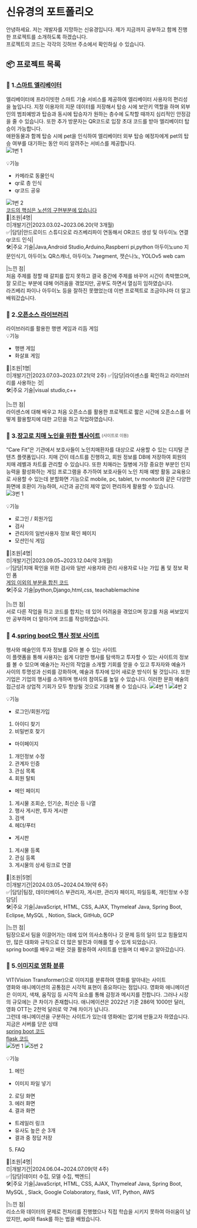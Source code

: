 # 신유경의 포트폴리오  
안녕하세요. 저는 개발자를 지망하는 신유경입니다. 제가 지금까지 공부하고 함께 진행한 프로젝트를 소개하도록 하겠습니다.  
프로젝트의 코드는 각각의 깃허브 주소에서 확인하실 수 있습니다.  

## 📦 프로젝트 목록  

### 📝 1.[스마트 엘리베이터](https://github.com/Shinilwoo/QRapp.git)   
 엘리베이터에 프라이빗한 스마트 기술 서비스를 제공하여 엘리베이터 사용자의 편리성을 높입니다. 지정 이용자의 지문 데이터를 저장해서 탑승 시에 보안키 역할을 하며 외부인의 범죄예방과 탑승과 동시에 탑승자가 원하는 층수에 도착할 때까지 심리적인 안정감을 줄 수 있습니다. 또한 추가 방문자는 QR코드로 입장 초대 코드를 받아 엘리베이터 탑승이 가능합니다.  
애완동물과 함께 탑승 시에 pet을 인식하여 엘리베이터 외부 탑승 예정자에게 pet의 탑승 여부를 대기하는 동안 미리 알려주는 서비스를 제공합니다.   
![1번 1](https://github.com/Shinilwoo/portfolio/assets/121960362/e709c19f-e95a-42e4-8a28-622a61f16990)


💡기능  
- 카메라로 동물인식
- qr로 층 인식
- qr코드 공유
  
![1번 2](https://github.com/Shinilwoo/portfolio/assets/121960362/d7ac8048-b756-49ce-815e-4d56caa27555)    
[코드의 핵심은 노션의 구현부분에 있습니다](https://www.notion.so/111a07bfc6cb8043882bdb6e18889ed2?pvs=4)    
🤝|조원|4명|   
⏰|개발기간|2023.03.02~2023.06.20(약 3개월)  
✅|담당|안드로이드 스튜디오로 라즈베리파이 연동해서 OR코드 생성 및 아두이노 연결 qr코드 인식|   
🛠️|주요 기술|Java,Android Studio,Arduino,Raspberri pi,python  아두이노uno 지문인식기, 아두이노 QR스캐너, 아두이노 7segment, 잿슨나노, YOLOv5 web cam   

|느낀 점|  
처음 주제를 정할 때 갈피를 잡지 못하고 결국 중간에 주제를 바꾸어 시간이 촉박했으며, 잘 모르는 부분에 대해 어려움을 겪었지만, 공부도 하면서 열심히 임하였습니다.  
라즈베리 파이나 아두이노 등을 잘하진 못했었는데 이번 프로젝트로 조금이나마 더 알고 배워갔습니다.  

### 📝 2.[오픈소스 라이브러리](https://github.com/Shinilwoo/game-test.git)  
라이브러리를 활용한 행맨 게임과 리듬 게임    
💡기능  
- 행맨 게임
- 화살표 게임

🤝|조원|1명|  
⏰|개발기간|2023.07.03~2023.07.21(약 2주)
✅|담당|라이센스를 확인하고 라이브러리를 사용하는 것|  
🛠️|주요 기술|visual studio,c++  

|느낀 점|  
라이센스에 대해 배우고 처음 오픈소스를 활용한 프로젝트로 짧은 시간에 오픈소스를 어떻게 활용할지에 대한 고민을 하고 작업하였습니다.  


### 📝 3.[장고로 치매 노인을 위한 웹사이트](https://ddunos.github.io/CareFit/)  <sub><sup><span style=" color:gray;">(사이트로 이동)</span></sub></sup>
 “Care Fit”은 기관에서 보호사들이 노인치매환자를 대상으로 사용할 수 있는 디지털 콘텐츠 플랫폼입니다. 치매 간이 테스트를 진행하고, 회원 정보를 DB에 저장하여 회원의 치매 레벨과 차트를 관리할 수 있습니다. 
 또한 치매라는 질병에 가장 중요한 부분인 인지능력을 활성화하는 게임 프로그램을 추가하여 보호사들이 노인 치매 예방 활동 교육용으로 사용할 수 있는데 분할화면 기능으로 mobile, pc, tablet, tv monitor와 같은 다양한 화면에 호환이 가능하여, 시간과 공간의 제약 없이 편리하게 활용할 수 있습니다.  
![3번 1](https://github.com/Shinilwoo/portfolio/assets/121960362/0ebb315c-2c36-415e-8748-bec6c27274cd)

💡기능  
- 로그인 / 회원가입
- 검사
- 관리자의 일반사용자 정보 확인 페이지
- 모션인식 게임  

🤝|조원|4명|   
⏰|개발기간|2023.09.05~2023.12.04(약 3개월)  
✅|담당|치매 확인을 위한 검사와 일반 사용자와 관리 사용자로 나눈 가입 폼 및 정보 확인 폼  
[게임 이외의 부분을 합친 코드](https://github.com/Shinilwoo/gg.git)  
🛠️|주요 기술|python,Django,html,css, teachablemachine  

|느낀 점|  
서로 다른 작업을 하고 코드를 합치는 데 있어 어려움을 겪었으며 장고를 처음 써보았지만 공부하며 더 알아가며 코드를 작성하였습니다.  

### 📝 4.[spring boot으 행사 정보 사이트](https://github.com/Shinilwoo/KD3_B_Project.git)   
행사와 예술인의 투자 정보를 모아 볼 수 있는 사이트    
이 플랫폼을 통해 사용자는 쉽게 다양한 행사를 탐색하고 투자할 수 있는 사이트의 정보를 볼 수 있으며 예술가는 자신의 작업을 소개할 기회를 얻을 수 있고 투자자와 예술가 사이의 투명성과 신뢰를 강화하며, 예술과 투자에 있어 새로운 방식이 될 것입니다.
또한 기업은 기업의 행사를 소개하며 행사의 참여도를 높일 수 있습니다. 이러한 문화 예술의 접근성과 상업적 기회가 모두 향상될 것으로 기대해 볼 수 있습니다.
![4번 1](https://github.com/Shinilwoo/portfolio/assets/121960362/f94320bb-ce98-4e60-b13c-64c7c20ef0fa)
![4번 2](https://github.com/Shinilwoo/portfolio/assets/121960362/9f7b8e67-0715-4e0a-bda3-8d67845e1bf9)


💡기능  
- 로그인/회원가입
1. 아이디 찾기
2. 비밀번호 찾기
- 마이페이지
1. 개인정보 수정
2. 관계자 인증
3. 관심 목록
4. 회원 탈퇴
- 메인 페이지
1. 게시물 조회순, 인기순, 최신순 등 나열
2. 행사 게시판, 투자 게시판
3. 검색
4. 헤더/푸터
- 게시판
1. 게시물 등록
2. 관심 등록
3. 게시물의 상세 링크로 연결   

🤝|조원|5명|   
⏰|개발기간|2024.03.05~2024.04.19(약 6주)  
✅|담당|팀장, 데이터베이스 부관리자, 게시판, 관리자 페이지, 파일등록, 개인정보 수정 담당|    
🛠️|주요 기술|JavaScript, HTML, CSS, AJAX, Thymeleaf Java, Spring Boot, Eclipse, MySQL , Notion, Slack, GitHub, GCP  

|느낀 점|  
팀장으로서 팀을 이끌어가는 데에 있어 의사소통이나 깃 문제 등의 일이 있고 힘들었지만, 많은 대화와 규칙으로 더 많은 발전과 이해를 할 수 있게 되었습니다.  
spring boot를 배우고 배운 것을 활용하여 사이트를 만들며 더 배우고 알아갔습니다. 

### 📝 5.[이미지로 영화 분류](http://52.78.91.208:8080/)
VIT(Vision Transformer)으로 이미지를 분류하여 영화를 알아내는 사이트   
영화와 애니메이션의 공통점은 시각적 표현이 중요하다는 점입니다.
영화와 애니메이션은 이미지, 색채, 움직임 등 시각적 요소를 통해 감정과 메시지를 전합니다.
그러나 시장의 규모에는 큰 차이가 존재합니다. 
애니메이션은 2022년 기준 286억 1000만 달러, 영화 OTT는 2천억 달러로 약 7배 차이가 납니다.  
그런데 애니메이션을 구분하는 사이트가 있는데 영화에는 없기에 만들고자 하였습니다.  
지금은 서버를 닫은 상태  
[spring boot 코드](https://github.com/Shinilwoo/KD3_movie_project2.git)  
[flask 코드](https://github.com/Shinilwoo/KD3_Movie_Project_Flask.git)  
![5번 1](https://github.com/Shinilwoo/portfolio/assets/121960362/3c9b2a18-64db-437b-a8a3-aeea809c8deb)
![5번 2](https://github.com/Shinilwoo/portfolio/assets/121960362/5dec5323-ab2a-4f3b-9e4c-95f510649124)

💡기능   
1. 메인  
- 이미지 파일 넣기  
2. 로딩 화면  
3. 에러 화면  
4. 결과 화면  
- 트레일러 링크  
- 유사도 높은 순 3개  
- 결과 중 정답 저장  
5. FAQ
  
🤝|조원|4명|   
⏰|개발기간|2024.06.04~2024.07.09(약 4주)  
✅|담당|데이터 수집, 모델 수집, 백엔드|    
🛠️|주요 기술|JavaScript, HTML, CSS, AJAX, Thymeleaf Java, Spring Boot, MySQL , Slack, Google Colaboratory, flask, VIT, Python, AWS

|느낀 점|  
리소스와 데이터의 문제로 전처리를 진행했으나 직접 학습을 시키지 못하여 아쉬움이 남았지만, api와 flask를 하는 법을 배웠습니다.   

